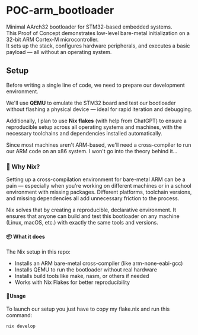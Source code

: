 # POC-arm_bootloader

Minimal AArch32 bootloader for STM32-based embedded systems.  
This Proof of Concept demonstrates low-level bare-metal initialization on a 32-bit ARM Cortex-M microcontroller.  
It sets up the stack, configures hardware peripherals, and executes a basic payload — all without an operating system.

## Setup

Before writing a single line of code, we need to prepare our development environment.

We'll use **QEMU** to emulate the STM32 board and test our bootloader without flashing a physical device — ideal for rapid iteration and debugging.

Additionally, I plan to use **Nix flakes** (with help from ChatGPT) to ensure a reproducible setup across all operating systems and machines, with the necessary toolchains and dependencies installed automatically.

Since most machines aren't ARM-based, we'll need a cross-compiler to run our ARM code on an x86 system. I won't go into the theory behind it...

### 🧰 Why Nix?

Setting up a cross-compilation environment for bare-metal ARM can be a pain — especially when you're working on different machines or in a school environment with missing packages.
Different platforms, toolchain versions, and missing dependencies all add unnecessary friction to the process.

Nix solves that by creating a reproducible, declarative environment.
It ensures that anyone can build and test this bootloader on any machine (Linux, macOS, etc.) with exactly the same tools and versions.

#### 📦 What it does

The Nix setup in this repo:

- Installs an ARM bare-metal cross-compiler (like arm-none-eabi-gcc)
- Installs QEMU to run the bootloader without real hardware
- Installs build tools like make, nasm, or others if needed
- Works with Nix Flakes for better reproducibility

#### 🚀Usage
To launch our setup you just have to copy my flake.nix and run this command:
```bash
nix develop
```











